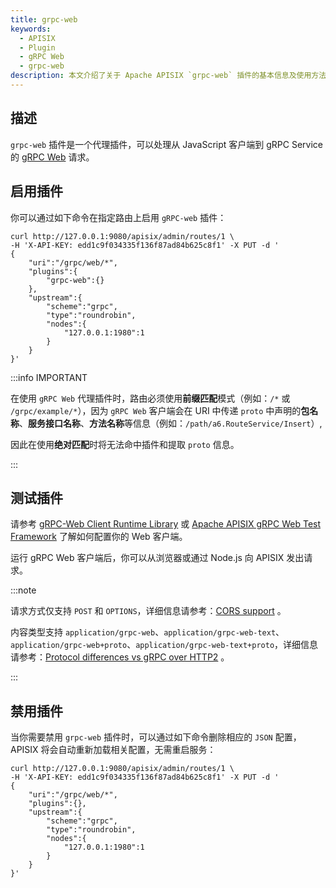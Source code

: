```yaml
---
title: grpc-web
keywords:
  - APISIX
  - Plugin
  - gRPC Web
  - grpc-web
description: 本文介绍了关于 Apache APISIX `grpc-web` 插件的基本信息及使用方法。
---
```


<!--
#
# Licensed to the Apache Software Foundation (ASF) under one or more
# contributor license agreements.  See the NOTICE file distributed with
# this work for additional information regarding copyright ownership.
# The ASF licenses this file to You under the Apache License, Version 2.0
# (the "License"); you may not use this file except in compliance with
# the License.  You may obtain a copy of the License at
#
#     http://www.apache.org/licenses/LICENSE-2.0
#
# Unless required by applicable law or agreed to in writing, software
# distributed under the License is distributed on an "AS IS" BASIS,
# WITHOUT WARRANTIES OR CONDITIONS OF ANY KIND, either express or implied.
# See the License for the specific language governing permissions and
# limitations under the License.
#
-->

## 描述

`grpc-web` 插件是一个代理插件，可以处理从 JavaScript 客户端到 gRPC Service 的 [gRPC Web](https://github.com/grpc/grpc-web) 请求。

## 启用插件

你可以通过如下命令在指定路由上启用 `gRPC-web` 插件：

```shell
curl http://127.0.0.1:9080/apisix/admin/routes/1 \
-H 'X-API-KEY: edd1c9f034335f136f87ad84b625c8f1' -X PUT -d '
{
    "uri":"/grpc/web/*",
    "plugins":{
        "grpc-web":{}
    },
    "upstream":{
        "scheme":"grpc",
        "type":"roundrobin",
        "nodes":{
            "127.0.0.1:1980":1
        }
    }
}'
```

:::info IMPORTANT

在使用 `gRPC Web` 代理插件时，路由必须使用**前缀匹配**模式（例如：`/*` 或 `/grpc/example/*`），因为 `gRPC Web` 客户端会在 URI 中传递 `proto` 中声明的**包名称**、**服务接口名称**、**方法名称**等信息（例如：`/path/a6.RouteService/Insert`）,

因此在使用**绝对匹配**时将无法命中插件和提取 `proto` 信息。

:::

## 测试插件

请参考 [gRPC-Web Client Runtime Library](https://www.npmjs.com/package/grpc-web) 或 [Apache APISIX gRPC Web Test Framework](https://github.com/apache/apisix/tree/master/t/plugin/grpc-web) 了解如何配置你的 Web 客户端。

运行 gRPC Web 客户端后，你可以从浏览器或通过 Node.js 向 APISIX 发出请求。

:::note

请求方式仅支持 `POST` 和 `OPTIONS`，详细信息请参考：[CORS support](https://github.com/grpc/grpc-web/blob/master/doc/browser-features.md#cors-support) 。

内容类型支持 `application/grpc-web`、`application/grpc-web-text`、`application/grpc-web+proto`、`application/grpc-web-text+proto`，详细信息请参考：[Protocol differences vs gRPC over HTTP2](https://github.com/grpc/grpc/blob/master/doc/PROTOCOL-WEB.md#protocol-differences-vs-grpc-over-http2) 。

:::

## 禁用插件

当你需要禁用 `grpc-web` 插件时，可以通过如下命令删除相应的 `JSON` 配置，APISIX 将会自动重新加载相关配置，无需重启服务：

```shell
curl http://127.0.0.1:9080/apisix/admin/routes/1 \
-H 'X-API-KEY: edd1c9f034335f136f87ad84b625c8f1' -X PUT -d '
{
    "uri":"/grpc/web/*",
    "plugins":{},
    "upstream":{
        "scheme":"grpc",
        "type":"roundrobin",
        "nodes":{
            "127.0.0.1:1980":1
        }
    }
}'
```
